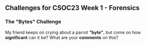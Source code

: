 ## Challenges for CSOC23 Week 1 - Forensics

### The "Bytes" Challenge
My friend keeps on crying about a parrot **"byte"**, but come on how **significant** can it be? What are your **comments** on this?
